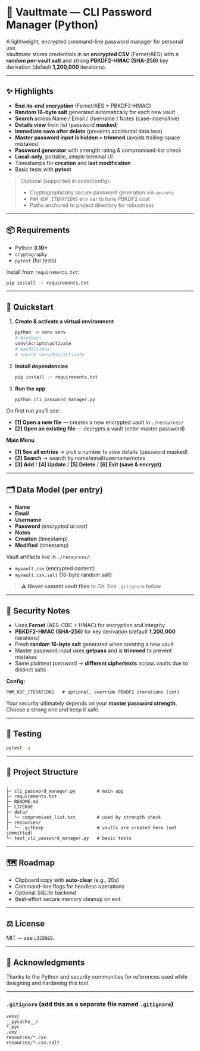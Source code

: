 # 🔐 Vaultmate — CLI Password Manager (Python)

A lightweight, encrypted command-line password manager for personal use.  
Vaultmate stores credentials in an **encrypted CSV** (Fernet/AES) with a **random per-vault salt** and strong **PBKDF2-HMAC (SHA-256)** key derivation (default **1,200,000** iterations).

---

## ✨ Highlights

- **End-to-end encryption** (Fernet/AES + PBKDF2-HMAC)
- **Random 16-byte salt** generated automatically for each new vault
- **Search** across Name / Email / Username / Notes (case-insensitive)
- **Details view** from list (password **masked**)
- **Immediate save after delete** (prevents accidental data loss)
- **Master password input is hidden + trimmed** (avoids trailing-space mistakes)
- **Password generator** with strength rating & compromised-list check
- **Local-only**, portable, simple terminal UI
- Timestamps for **creation** and **last modification**
- Basic tests with **pytest**

> Optional (supported in code/config):
> - Cryptographically secure password generation via `secrets`
> - `PWM_KDF_ITERATIONS` env var to tune PBKDF2 cost
> - Paths anchored to project directory for robustness

---

## 📦 Requirements

- Python **3.10+**
- `cryptography`
- `pytest` (for tests)

Install from `requirements.txt`:
```bash
pip install -r requirements.txt
```

---

## 🚀 Quickstart

1. **Create & activate a virtual environment**
   ```bash
   python -m venv venv
   # Windows:
   venv\Scripts\activate
   # macOS/Linux:
   # source venv/bin/activate
   ```

2. **Install dependencies**
   ```bash
   pip install -r requirements.txt
   ```

3. **Run the app**
   ```bash
   python cli_password_manager.py
   ```

On first run you’ll see:
- **[1] Open a new file** — creates a new encrypted vault in `./resources/`
- **[2] Open an existing file** — decrypts a vault (enter master password)

**Main Menu**
- **[1] See all entries** → pick a number to view details (password masked)  
- **[2] Search** → search by name/email/username/notes  
- **[3] Add** / **[4] Update** / **[5] Delete** / **[6] Exit (save & encrypt)**

---

## 🗂️ Data Model (per entry)

- **Name**
- **Email**
- **Username**
- **Password** *(encrypted at rest)*
- **Notes**
- **Creation** (timestamp)
- **Modified** (timestamp)

Vault artifacts live in `./resources/`:
- `myvault.csv` (encrypted content)
- `myvault.csv.salt` (16-byte random salt)

> ⚠️ **Never commit vault files** to Git. See `.gitignore` below.

---

## 🔐 Security Notes

- Uses **Fernet** (AES-CBC + HMAC) for encryption and integrity
- **PBKDF2-HMAC (SHA-256)** for key derivation (default **1,200,000** iterations)
- Fresh **random 16-byte salt** generated when creating a new vault
- Master password input uses **getpass** and is **trimmed** to prevent mistakes
- Same plaintext password → **different ciphertexts** across vaults due to distinct salts

**Config:**
```text
PWM_KDF_ITERATIONS   # optional, override PBKDF2 iterations (int)
```

Your security ultimately depends on your **master password strength**. Choose a strong one and keep it safe.

---

## 🧪 Testing

```bash
pytest -q
```

---

## 📁 Project Structure

```
.
├─ cli_password_manager.py        # main app
├─ requirements.txt
├─ README.md
├─ LICENSE
├─ data/
│  └─ compromised_list.txt        # used by strength check
├─ resources/
│  └─ .gitkeep                    # vaults are created here (not committed)
└─ test_cli_password_manager.py   # basic tests
```

---

## 🗺️ Roadmap

- Clipboard copy with **auto-clear** (e.g., 20s)
- Command-line flags for headless operations
- Optional SQLite backend
- Best-effort secure memory cleanup on exit

---

## ⚖️ License

MIT — see `LICENSE`.

---

## 🙌 Acknowledgments

Thanks to the Python and security communities for references used while designing and hardening this tool.

---

### `.gitignore` (add this as a separate file named `.gitignore`)

```
venv/
__pycache__/
*.pyc
.env
resources/*.csv
resources/*.csv.salt
```
